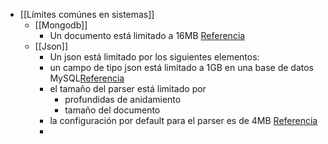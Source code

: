 - [[Límites comúnes en sistemas]]
	- [[Mongodb]]
		- Un documento está limitado a 16MB [Referencia](https://www.mongodb.com/docs/manual/reference/limits/?_ga=2.221922712.1423555775.1676136555-103733929.1673929829)
	- [[Json]]
		- Un json está limitado por los siguientes elementos:
		- un campo de tipo json está limitado a 1GB en una base de datos MySQL[Referencia](https://dev.mysql.com/blog-archive/how-large-can-json-documents-be/)
		- el tamaño del parser está limitado por
			- profundidas de anidamiento
			- tamaño del documento
		- la configuración por default para el parser es de 4MB [Referencia](https://www.ibm.com/docs/en/datapower-gateway/10.0.1?topic=20-json-parser-limits)
		-